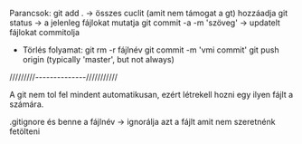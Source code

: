 Parancsok:
git add . -> összes cuclit (amit nem támogat a gt) hozzáadja
git status -> a jelenleg fájlokat mutatja
git commit -a -m 'szöveg' -> updatelt fájlokat commitolja


- Törlés folyamat:
git rm -r fájlnév
git commit -m 'vmi commit'
git push origin <your-git-branch> (typically 'master', but not always)

/////////--------------///////////

A git nem tol fel mindent automatikusan, ezért létrekell hozni egy ilyen fájlt a számára.

.gitignore és benne a fájlnév -> ignorálja azt a fájlt amit nem szeretnénk fetölteni
